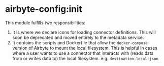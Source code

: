 # airbyte-config:init

This module fulfills two responsibilities:
1. It is where we declare icons for loading connector definitions. This will soon be deprecated and moved entirely to the metadata service.
2. It contains the scripts and Dockerfile that allow the `docker-compose` version of Airbyte to mount the local filesystem. This is helpful in cases where a user wants to use a connector that interacts with (reads data from or writes data to) the local filesystem. e.g. `destination-local-json`.
